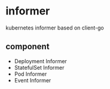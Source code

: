 # informer

kubernetes informer based on client-go

## component

- Deployment Informer
- StatefulSet Informer
- Pod Informer
- Event Informer
